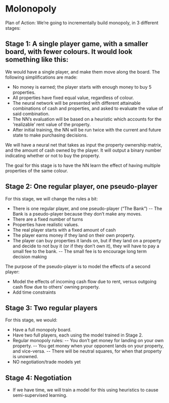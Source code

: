 # Molonopoly
Plan of Action: We’re going to incrementally build monopoly, in 3 different stages:

## Stage 1: A single player game, with a smaller board, with fewer colours. It would look something like this:
 

We would have a single player, and make them move along the board. The following simplifications are made:
-	No money is earned; the player starts with enough money to buy 5 properties.
-	All properties have fixed equal value, regardless of colour.
-	The neural network will be presented with different attainable combinations of cash and properties, and asked to evaluate the value of said combination. 
-	The NN’s evaluation will be based on a heuristic which accounts for the ‘realizable’ rent value of the property.
-	After initial training, the NN will be run twice with the current and future state to make purchasing decisions.

We will have a neural net that takes as input the property ownership matrix, and the amount of cash owned by the player. It will output a binary number indicating whether or not to buy the property. 

The goal for this stage is to have the NN learn the effect of having multiple properties of the same colour.

## Stage 2: One regular player, one pseudo-player

For this stage, we will change the rules a bit:
-	There is one regular player, and one pseudo-player (“The Bank”)
--	The Bank is a pseudo-player because they don’t make any moves.
-	There are a fixed number of turns
-	Properties have realistic values.
-	The real player starts with a fixed amount of cash
-	The player earns money if they land on their own property. 
-	The player can buy properties it lands on, but if they land on a property and decide to not buy it (or if they don’t own it), they will have to pay a small fee to the bank. 
--	The small fee is to encourage long term decision making

The purpose of the pseudo-player is to model the effects of a second player:
-	Model the effects of incoming cash flow due to rent, versus outgoing cash flow due to others’ owning property.
-	Add time constraints

## Stage 3: Two regular players

For this stage, we would:
-	Have a full monopoly board.
-	Have two full players, each using the model trained in Stage 2.
-	Regular monopoly rules:
--	You don’t get money for landing on your own property.
-- You get money when your opponent lands on your property, and vice-versa.
--	There will be neutral squares, for when that property is unowned. 
-	NO negotiation/trade models yet

## Stage 4:  Negotiation
-	If we have time, we will train a model for this using heuristics to cause semi-supervised learning.
